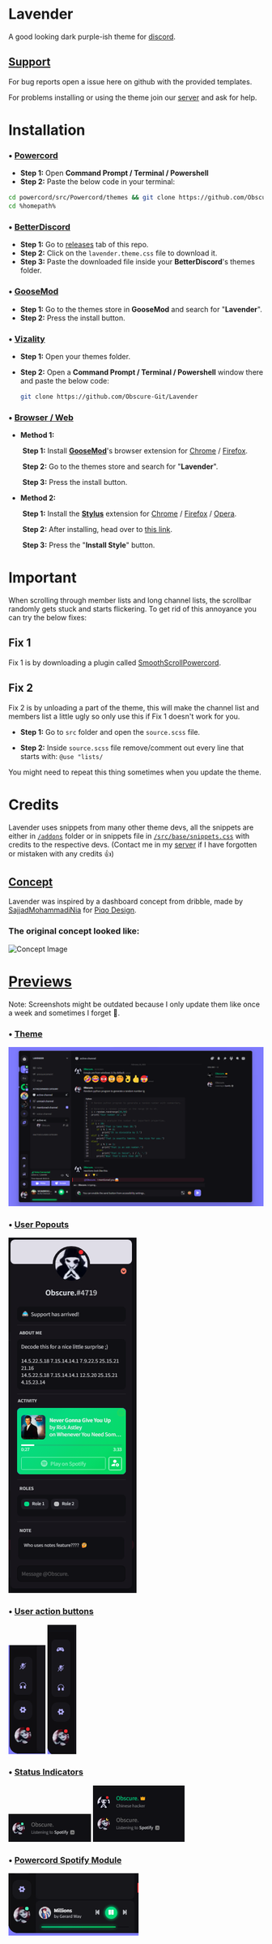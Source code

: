 # Lavender

A good looking dark purple-ish theme for [discord](https://discord.com/).

## [Support](discord.gg/B9TK7nqRE4)

For bug reports open a issue here on github with the provided templates.

For problems installing or using the theme join our [server](discord.gg/B9TK7nqRE4) and ask for help.

# Installation

### • [Powercord](https://powercord.dev/)

- **Step 1:** Open **Command Prompt / Terminal / Powershell**
- **Step 2:** Paste the below code in your terminal:

```bash
cd powercord/src/Powercord/themes && git clone https://github.com/Obscure-Git/Lavender
cd %homepath%
```

### • [BetterDiscord](https://betterdiscord.app/)

- **Step 1:** Go to [releases](https://github.com/Obscure-Git/Lavender/releases) tab of this repo.
- **Step 2:** Click on the `lavender.theme.css` file to download it.
- **Step 3:** Paste the downloaded file inside your **BetterDiscord**'s themes folder.

### • [GooseMod](https://goosemod.com/)

- **Step 1:** Go to the themes store in **GooseMod** and search for "**Lavender**".
- **Step 2:** Press the install button.

### • [Vizality](https://vizality.com/)

- **Step 1:** Open your themes folder.

- **Step 2:** Open a **Command Prompt / Terminal / Powershell** window there and paste the below code:

  ```bash
  git clone https://github.com/Obscure-Git/Lavender
  ```

### • [Browser / Web](https://github.com/Obscure-Git/Lavender#browser--web)

- **Method 1:**

  ​	**Step 1:** Install [**GooseMod**](https://goosemod.com)'s browser extension for [Chrome](https://chrome.google.com/webstore/detail/goosemod-for-web/clgkdcccmbjmjdbdgcigpocfkkjeaeld) / [Firefox](https://addons.mozilla.org/en-US/firefox/addon/goosemod-for-web/).

  ​	**Step 2:** Go to the themes store and search for "**Lavender**".

  ​	**Step 3:** Press the install button.

  

- **Method 2:**

  ​	**Step 1:** Install the [**Stylus**](https://add0n.com/stylus.html) extension for [Chrome](https://chrome.google.com/webstore/detail/stylus/clngdbkpkpeebahjckkjfobafhncgmne) / [Firefox](https://addons.mozilla.org/en-US/firefox/addon/styl-us/) / [Opera](https://github.com/openstyles/stylus/wiki/Opera,-Outdated-Stylus).

  ​	**Step 2:** After installing, head over to [this link](https://obscure-git.github.io/Lavender/clients/lavender.user.css).

  ​	**Step 3:** Press the "**Install Style**" button.

# Important

When scrolling through member lists and long channel lists, the scrollbar randomly gets stuck and starts flickering. To get rid of this annoyance you can try the below fixes:

## Fix 1

Fix 1 is by downloading a plugin called [SmoothScrollPowercord](https://github.com/LynithDev/SmoothScrollPowerCord).

## Fix 2

Fix 2 is by unloading a part of the theme, this will make the channel list and members list a little ugly so only use this if Fix 1 doesn't work for you.

- **Step 1:** Go to `src` folder and open the `source.scss` file.

- **Step 2:** Inside `source.scss` file remove/comment out every line that starts with: `@use "lists/`

You might need to repeat this thing sometimes when you update the theme.

# Credits

Lavender uses snippets from many other theme devs, all the snippets are either in [`/addons`](https://github.com/Obscure-Git/Lavender/tree/main/addons) folder or in snippets file in [`/src/base/snippets.css`](https://github.com/Obscure-Git/Lavender/blob/main/src/base/snippets.css) with credits to the respective devs. (Contact me in my [server](discord.gg/B9TK7nqRE4) if I have forgotten or mistaken with any credits 👍)

## [Concept](https://dribbble.com/shots/15137908-Social-Media-Management-Dashboard)

Lavender was inspired by a dashboard concept from dribble, made by [SajjadMohammadiNia](https://dribbble.com/SajjadMohammadiNia) for [Piqo Design](https://dribbble.com/Piqodesign).

### The original concept looked like: 
<img src="https://cdn.dribbble.com/users/1787150/screenshots/15137908/media/cf05e3a31b0c9f17336349e08d223815.png?compress=1&resize=1200x900&vertical=top" alt="Concept Image">

# [Previews](https://github.com/Obscure-Git/Lavender/tree/main/assets)

Note: Screenshots might be outdated because I only update them like once a week and sometimes I forget 😬.

### • [Theme](https://obscure-git.github.io/Lavender/assets/1.png)
<img src="./assets/1.png" alt="screenshot1">

### • [User Popouts](https://obscure-git.github.io/Lavender/assets/2.png)
<img src="./assets/2.png" alt="user-popout">

### • [User action buttons](https://obscure-git.github.io/Lavender/assets/3.png)
<img src="./assets/3.png" alt="user-action-buttons">
<img src="./assets/3-gat.png" alt="user-action-buttons-with-game-activity-toggle-button">

### • [Status Indicators](https://obscure-git.github.io/Lavender/assets/4a.png)

<img src="./assets/4b.png" alt="Status Indicators">
<img src="./assets/4a.png" alt="Status Indicators">

### • [Powercord Spotify Module](https://obscure-git.github.io/Lavender/assets/5.gif)

<img src="./assets/5.gif" alt="Powercord Spotify Module">